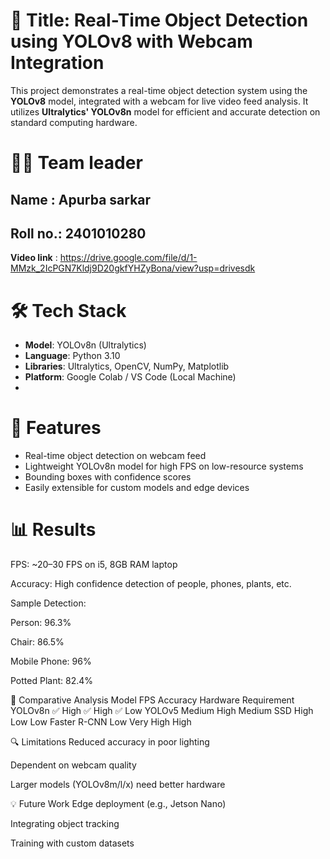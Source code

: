# 🧠 Title: Real-Time Object Detection using YOLOv8 with Webcam Integration

This project demonstrates a real-time object detection system using the **YOLOv8** model, integrated with a webcam for live video feed analysis. It utilizes **Ultralytics' YOLOv8n** model for efficient and accurate detection on standard computing hardware.

# 👨‍💻 Team leader 
## Name : Apurba sarkar 
## Roll no.: 2401010280

**Video link** : https://drive.google.com/file/d/1-MMzk_2IcPGN7Kldj9D20gkfYHZyBona/view?usp=drivesdk

# 🛠️ Tech Stack

- **Model**: YOLOv8n (Ultralytics)
- **Language**: Python 3.10
- **Libraries**: Ultralytics, OpenCV, NumPy, Matplotlib
- **Platform**: Google Colab / VS Code (Local Machine)
- 
# 🚀 Features

- Real-time object detection on webcam feed
- Lightweight YOLOv8n model for high FPS on low-resource systems
- Bounding boxes with confidence scores
- Easily extensible for custom models and edge devices

# 📊 Results
FPS: ~20–30 FPS on i5, 8GB RAM laptop

Accuracy: High confidence detection of people, phones, plants, etc.

Sample Detection:

Person: 96.3%

Chair: 86.5%

Mobile Phone: 96%

Potted Plant: 82.4%

🧪 Comparative Analysis
Model	FPS	Accuracy	Hardware Requirement
YOLOv8n	✅ High	✅ High	✅ Low
YOLOv5	Medium	High	Medium
SSD	High	Low	Low
Faster R-CNN	Low	Very High	High

🔍 Limitations
Reduced accuracy in poor lighting

Dependent on webcam quality

Larger models (YOLOv8m/l/x) need better hardware

💡 Future Work
Edge deployment (e.g., Jetson Nano)

Integrating object tracking

Training with custom datasets
